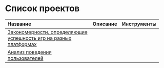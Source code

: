 # Список проектов
|Название                          | Описание                   | Инструменты             |
|:-------------------------------- |:------------------         |:------------------      | 
|[Закономерности, определяющие успешность игр на разных платформах](https://github.com/krav-m/portfolio/blob/main/Project_1/%D0%97%D0%B0%D0%BA%D0%BE%D0%BD%D0%BE%D0%BC%D0%B5%D1%80%D0%BD%D0%BE%D1%81%D1%82%D0%B8%20%D0%BE%D0%BF%D1%80%D0%B5%D0%B4%D0%B5%D0%BB%D1%8F%D1%8E%D1%89%D0%B8%D0%B5%20%D1%83%D1%81%D0%BF%D0%B5%D1%88%D0%BD%D0%BE%D1%81%D1%82%D1%8C%20%D0%B8%D0%B3%D1%80.ipynb)|
|[Анализ поведения пользователей]()

